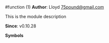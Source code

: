 <a name="module_function"></a>
#function (1)
**Author**: Lloyd <75pound@gmail.com>  

This is the module description

**Since**: v0.10.28  
  
**Symbols**  

